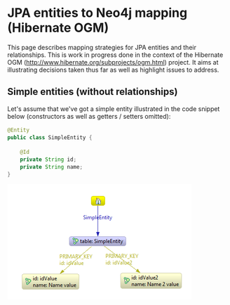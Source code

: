 JPA entities to Neo4j mapping (Hibernate OGM)
================================
This page describes mapping strategies for JPA entities and their relationships. 
This is work in progress done in the context of the Hibernate OGM (http://www.hibernate.org/subprojects/ogm.html) project. It aims at illustrating decisions taken thus far as well as highlight issues to address.

Simple entities (without relationships)
-------------------------
Let's assume that we've got a simple entity illustrated in the code snippet below (constructors as well as getters / setters omitted):

```java
@Entity
public class SimpleEntity {

	@Id
	private String id;
	private String name;
}
```

![Alt text](mappingSimpleEntity.png)